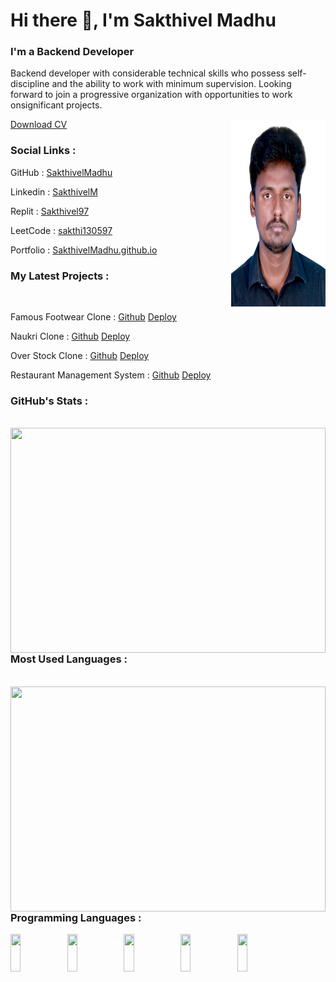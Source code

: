 
# Hi there 👋, I'm Sakthivel Madhu
<h3 align="left" width="50%" >I'm a <span class="typing">Backend Developer</span></h3>
<p align="left" width="50%" >Backend developer with considerable
    technical skills who possess self-discipline
    and the ability to work with minimum
    supervision. Looking forward to join a
    progressive organization with opportunities
    to work onsignificant projects.</p>
<a href="Sakthivel_Madhu_Resume (3).pdf" download >Download CV</a>
<img width="30%" height="300px" align="right" src="IMG_7887.jpg" alt=""> <br>


<h3 text-color="red" > Social Links : </h3>
<p>GitHub : <a  href="https://github.com/SakthivelMadhu">SakthivelMadhu</a></p>
<p>Linkedin : <a  href="https://www.linkedin.com/in/sakthivel-madhu-864647238/">SakthivelM</a></p>
<p>Replit : <a href="https://replit.com/@sakthivelMadhu">Sakthivel97</a></p>
<p>LeetCode : <a  href="https://leetcode.com/sakthi130597/">sakthi130597</a></p>
<p>Portfolio : <a " href="https://sakthivelmadhu.github.io/">SakthivelMadhu.github.io</a></p>

<h3 text-color="red" padding-top="30px"> My Latest Projects :  </h3> <br>
<p>Famous Footwear Clone :
<a padding-right="20px" href="https://github.com/Deepak-25yadav/wicked-edge-6587">Github</a>
<a href="https://magnificent-bonbon-8ffb8d.netlify.app/">Deploy</a>   </p>

   
<p>Naukri Clone :  
<a href="https://github.com/SakthivelMadhu/-lazy-base-8555">Github</a>
<a href="https://cerulean-tarsier-3cdce4.netlify.app/">Deploy</a>   </p>


<p>Over Stock Clone :   
<a href="https://github.com/SakthivelMadhu/next-vest-6513">Github</a>
<a href="https://roaring-licorice-c0552e.netlify.app/">Deploy</a>   </p>

    
<p>Restaurant Management System : 
<a href="https://github.com/SakthivelMadhu/Restaurant_management_system">Github</a>
<a href="#">Deploy</a>    </p>



<h3 text-color="red" padding-top="30px"> GitHub's Stats :  </h3> <br>
<img align="left" width="100%"  height="360px" src="https://github-readme-stats.vercel.app/api?username=SakthivelMadhu&show_icons=true&theme=radica" /> <br>

<h3 text-color="red"> Most Used Languages :  </h3> <br>
<img align="left" width="100%" height="360px" src="https://github-readme-stats.vercel.app/api/top-langs/?username=SakthivelMadhu&layout=compact" /><br>

<h3 text-color="red" > Programming Languages : </h3>
<img align="left" width="18%" height="60px" src="https://img.shields.io/badge/javascript-%23323330.svg?style=for-the-badge&logo=javascript&logoColor=%23F7DF1E" />
<img align="left" width="18%" height="60px" src="https://img.shields.io/badge/java-%23ED8B00.svg?style=for-the-badge&logo=java&logoColor=white" />
<img align="left" width="18%" height="60px" src="https://img.shields.io/badge/html5-%23E34F26.svg?style=for-the-badge&logo=html5&logoColor=white" />
<img align="left" width="18%" height="60px" src="https://img.shields.io/badge/css3-%231572B6.svg?style=for-the-badge&logo=css3&logoColor=white" />
<img align="left" width="18%" height="60px" src="https://img.shields.io/badge/python-3670A0?style=for-the-badge&logo=python&logoColor=ffdd54" />
